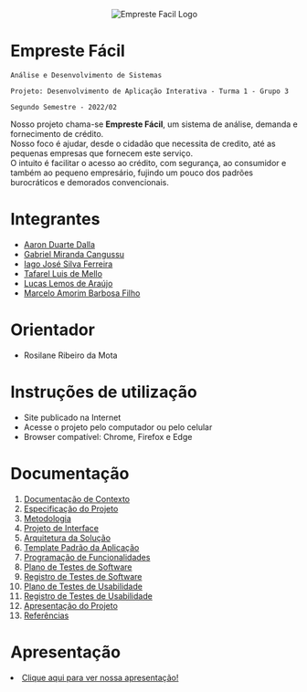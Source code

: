 <p align="center">
    <img alt="Empreste Facil Logo" src="https://user-images.githubusercontent.com/93105125/189248920-c8498655-089b-4ad8-963f-650f99aac208.png">
</p>

# Empreste Fácil
`Análise e Desenvolvimento de Sistemas`

`Projeto: Desenvolvimento de Aplicação Interativa - Turma 1 - Grupo 3`

`Segundo Semestre - 2022/02`

Nosso projeto chama-se **Empreste Fácil**, um sistema de análise, demanda e fornecimento de crédito. </br>
Nosso foco é ajudar, desde o cidadão que necessita de credito, até as pequenas empresas que fornecem este serviço. </br>
O intuito é facilitar o acesso ao crédito, com segurança, ao consumidor e também ao pequeno empresário, fujindo um pouco dos padrões burocráticos e demorados convencionais.

# Integrantes
* <a href="https://github.com/aarondalla">Aaron Duarte Dalla</a>
* <a href="https://github.com/gamirca">Gabriel Miranda Cangussu</a>
* <a href="https://github.com/iagxferreira">Iago José Silva Ferreira</a>
* <a href="https://github.com/Tafarel-Mello">Tafarel Luis de Mello</a>
* <a href="https://github.com/luskastoop">Lucas Lemos de Araújo</a>
* <a href="">Marcelo Amorim Barbosa Filho</a>

# Orientador

* Rosilane Ribeiro da Mota

# Instruções de utilização

* Site publicado na Internet
* Acesse o projeto pelo computador ou pelo celular
* Browser compatível: Chrome, Firefox e Edge

# Documentação
<ol>
<li><a href="docs/01-Documentação%20de%20Contexto.md">Documentação de Contexto</a></li>
<li><a href="docs/02-Especificação%20do%20Projeto.md">Especificação do Projeto</a></li>
<li><a href="docs/03-Metodologia.md">Metodologia</a></li>
<li><a href="docs/04-Projeto%20de%20Interface.md">Projeto de Interface</a></li>
<li><a href="docs/05-Arquitetura%20de%20Solução.md">Arquitetura da Solução</a></li>
<li><a href="docs/06-Template%20Padrão%20da%20Aplicação.md">Template Padrão da Aplicação</a></li>
<li><a href="docs/07-Programação%20de%20Funcionalidades.md">Programação de Funcionalidades</a></li>
<li><a href="docs/08-Plano%20de%20Testes%20de%20Software.md">Plano de Testes de Software</a></li>
<li><a href="docs/09-Registro%20de%20Testes%20de%20Software.md">Registro de Testes de Software</a></li>
<li><a href="docs/10-Plano%20de%20Testes%20de%20Usabilidade.md">Plano de Testes de Usabilidade</a></li>
<li><a href="docs/11-Registro%20de%20Testes%20de%20Usabilidade.md">Registro de Testes de Usabilidade</a></li>
<li><a href="docs/12-Apresentação%20do%20Projeto.md">Apresentação do Projeto</a></li>
<li><a href="docs/13-Referências.md">Referências</a></li>
</ol>



# Apresentação

<li><a href="presentation/README.md">Clique aqui para ver nossa apresentação!</a></li>
